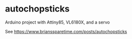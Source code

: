 # autochopsticks
Arduino project with Attiny85, VL6180X, and a servo

See https://www.brianssparetime.com/posts/autochopsticks
